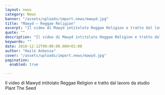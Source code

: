 ```yaml
---
layout: news
category: News
banner: "/assets/uploads/import.news/mawyd.jpg"
title: "Mawyd – Reggae Religion"
excerpt: "Il video di Mawyd intitolato Reggae Religion e tratto dal lavoro da studio Plant The Seed"
quote: ""
description: "Il video di Mawyd intitolato Reggae Religion e tratto dal lavoro da studio Plant The Seed"
keywords: ""
date: 2018-12-12T00:00:00.000+01:00
author: "Haile Anbessa"
cover: "/assets/uploads/import.news/mawyd.jpg"
pagination:
  enabled: true

---
```


Il video di Mawyd intitolato Reggae Religion e tratto dal lavoro da studio Plant The Seed